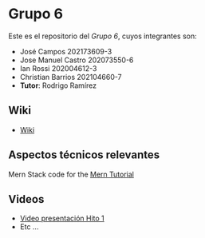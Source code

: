 # Grupo 6
Este es el repositorio del *Grupo 6*, cuyos integrantes son:
* José Campos 202173609-3
* Jose Manuel Castro 202073550-6
* Ian Rossi 202004612-3
* Christian Barrios 202104660-7
* **Tutor**: Rodrigo Ramírez

## Wiki
* [Wiki](https://github.com/Zurickata/INF236-2023-2-GRUPO-6/wiki)
## Aspectos técnicos relevantes
Mern Stack code for the [Mern Tutorial](https://www.mongodb.com/languages/mern-stack-tutorial)

## Videos
* [Video presentación Hito 1](https://www.youtube.com/)
* Etc ...

